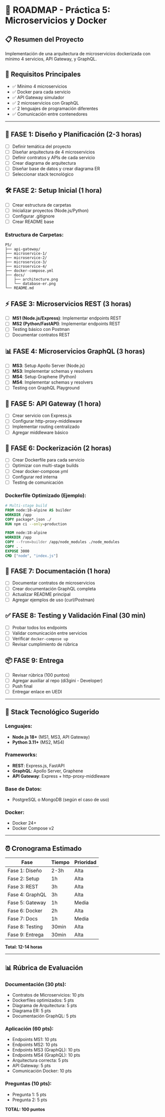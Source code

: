 # 🚀 ROADMAP - Práctica 5: Microservicios y Docker

## 📋 Resumen del Proyecto
Implementación de una arquitectura de microservicios dockerizada con mínimo 4 servicios, API Gateway, y GraphQL.

## 🎯 Requisitos Principales
- ✅ Mínimo 4 microservicios
- ✅ Docker para cada servicio
- ✅ API Gateway simulador
- ✅ 2 microservicios con GraphQL
- ✅ 2 lenguajes de programación diferentes
- ✅ Comunicación entre contenedores

---

## 📅 FASE 1: Diseño y Planificación (2-3 horas)
- [ ] Definir temática del proyecto
- [ ] Diseñar arquitectura de 4 microservicios
- [ ] Definir contratos y APIs de cada servicio
- [ ] Crear diagrama de arquitectura
- [ ] Diseñar base de datos y crear diagrama ER
- [ ] Seleccionar stack tecnológico

## 🛠️ FASE 2: Setup Inicial (1 hora)
- [ ] Crear estructura de carpetas
- [ ] Inicializar proyectos (Node.js/Python)
- [ ] Configurar .gitignore
- [ ] Crear README base

### Estructura de Carpetas:
```
P5/
├── api-gateway/
├── microservice-1/
├── microservice-2/
├── microservice-3/
├── microservice-4/
├── docker-compose.yml
├── docs/
│   ├── architecture.png
│   └── database-er.png
└── README.md
```

## ⚡ FASE 3: Microservicios REST (3 horas)
- [ ] **MS1 (Node.js/Express)**: Implementar endpoints REST
- [ ] **MS2 (Python/FastAPI)**: Implementar endpoints REST
- [ ] Testing básico con Postman
- [ ] Documentar contratos REST

## 📊 FASE 4: Microservicios GraphQL (3 horas)
- [ ] **MS3**: Setup Apollo Server (Node.js)
- [ ] **MS3**: Implementar schemas y resolvers
- [ ] **MS4**: Setup Graphene (Python)
- [ ] **MS4**: Implementar schemas y resolvers
- [ ] Testing con GraphQL Playground

## 🔌 FASE 5: API Gateway (1 hora)
- [ ] Crear servicio con Express.js
- [ ] Configurar http-proxy-middleware
- [ ] Implementar routing centralizado
- [ ] Agregar middleware básico

## 🐳 FASE 6: Dockerización (2 horas)
- [ ] Crear Dockerfile para cada servicio
- [ ] Optimizar con multi-stage builds
- [ ] Crear docker-compose.yml
- [ ] Configurar red interna
- [ ] Testing de comunicación

### Dockerfile Optimizado (Ejemplo):
```dockerfile
# Multi-stage build
FROM node:18-alpine AS builder
WORKDIR /app
COPY package*.json ./
RUN npm ci --only=production

FROM node:18-alpine
WORKDIR /app
COPY --from=builder /app/node_modules ./node_modules
COPY . .
EXPOSE 3000
CMD ["node", "index.js"]
```

## 📝 FASE 7: Documentación (1 hora)
- [ ] Documentar contratos de microservicios
- [ ] Crear documentación GraphQL completa
- [ ] Actualizar README principal
- [ ] Agregar ejemplos de uso (curl/Postman)

## ✅ FASE 8: Testing y Validación Final (30 min)
- [ ] Probar todos los endpoints
- [ ] Validar comunicación entre servicios
- [ ] Verificar `docker-compose up`
- [ ] Revisar cumplimiento de rúbrica

## 📦 FASE 9: Entrega
- [ ] Revisar rúbrica (100 puntos)
- [ ] Agregar auxiliar al repo (di3gini - Developer)
- [ ] Push final
- [ ] Entregar enlace en UEDI

---

## 🔧 Stack Tecnológico Sugerido

### Lenguajes:
- **Node.js 18+** (MS1, MS3, API Gateway)
- **Python 3.11+** (MS2, MS4)

### Frameworks:
- **REST**: Express.js, FastAPI
- **GraphQL**: Apollo Server, Graphene
- **API Gateway**: Express + http-proxy-middleware

### Base de Datos:
- PostgreSQL o MongoDB (según el caso de uso)

### Docker:
- Docker 24+
- Docker Compose v2

---

## ⏰ Cronograma Estimado
| Fase | Tiempo | Prioridad |
|------|--------|-----------|
| Fase 1: Diseño | 2-3h | Alta |
| Fase 2: Setup | 1h | Alta |
| Fase 3: REST | 3h | Alta |
| Fase 4: GraphQL | 3h | Alta |
| Fase 5: Gateway | 1h | Media |
| Fase 6: Docker | 2h | Alta |
| Fase 7: Docs | 1h | Media |
| Fase 8: Testing | 30min | Alta |
| Fase 9: Entrega | 30min | Alta |

**Total: 12-14 horas**

---

## 📊 Rúbrica de Evaluación

### Documentación (30 pts):
- Contratos de Microservicios: 10 pts
- Dockerfiles optimizados: 5 pts
- Diagrama de Arquitectura: 5 pts
- Diagrama ER: 5 pts
- Documentación GraphQL: 5 pts

### Aplicación (60 pts):
- Endpoints MS1: 10 pts
- Endpoints MS2: 10 pts
- Endpoints MS3 (GraphQL): 10 pts
- Endpoints MS4 (GraphQL): 10 pts
- Arquitectura correcta: 5 pts
- API Gateway: 5 pts
- Comunicación Docker: 10 pts

### Preguntas (10 pts):
- Pregunta 1: 5 pts
- Pregunta 2: 5 pts

**TOTAL: 100 puntos**